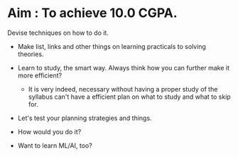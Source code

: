 # Aim : To achieve 10.0 CGPA.

Devise techniques on how to do it.
- Make list, links and other things on learning practicals to solving theories.
- Learn to study, the smart way. Always think how you can further make it more efficient?
  - It is very indeed, necessary without having a proper study of the syllabus can't have a efficient plan on what to study and what to skip for.

- Let's test your planning strategies and things.
- How would you do it?

- Want to learn ML/AI, too?
